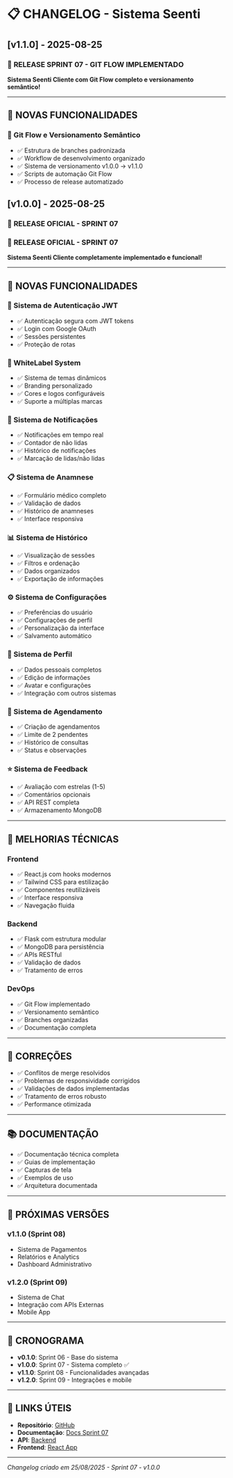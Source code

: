 # 📋 CHANGELOG - Sistema Seenti

## [v1.1.0] - 2025-08-25

### 🎉 **RELEASE SPRINT 07 - GIT FLOW IMPLEMENTADO**

**Sistema Seenti Cliente com Git Flow completo e versionamento semântico!**

---

## 🚀 **NOVAS FUNCIONALIDADES**

### **🌿 Git Flow e Versionamento Semântico**
- ✅ Estrutura de branches padronizada
- ✅ Workflow de desenvolvimento organizado
- ✅ Sistema de versionamento v1.0.0 → v1.1.0
- ✅ Scripts de automação Git Flow
- ✅ Processo de release automatizado

## [v1.0.0] - 2025-08-25

### 🎉 **RELEASE OFICIAL - SPRINT 07**

### 🎉 **RELEASE OFICIAL - SPRINT 07**

**Sistema Seenti Cliente completamente implementado e funcional!**

---

## 🚀 **NOVAS FUNCIONALIDADES**

### **🔐 Sistema de Autenticação JWT**
- ✅ Autenticação segura com JWT tokens
- ✅ Login com Google OAuth
- ✅ Sessões persistentes
- ✅ Proteção de rotas

### **🎨 WhiteLabel System**
- ✅ Sistema de temas dinâmicos
- ✅ Branding personalizado
- ✅ Cores e logos configuráveis
- ✅ Suporte a múltiplas marcas

### **🔔 Sistema de Notificações**
- ✅ Notificações em tempo real
- ✅ Contador de não lidas
- ✅ Histórico de notificações
- ✅ Marcação de lidas/não lidas

### **📋 Sistema de Anamnese**
- ✅ Formulário médico completo
- ✅ Validação de dados
- ✅ Histórico de anamneses
- ✅ Interface responsiva

### **📊 Sistema de Histórico**
- ✅ Visualização de sessões
- ✅ Filtros e ordenação
- ✅ Dados organizados
- ✅ Exportação de informações

### **⚙️ Sistema de Configurações**
- ✅ Preferências do usuário
- ✅ Configurações de perfil
- ✅ Personalização da interface
- ✅ Salvamento automático

### **👤 Sistema de Perfil**
- ✅ Dados pessoais completos
- ✅ Edição de informações
- ✅ Avatar e configurações
- ✅ Integração com outros sistemas

### **📅 Sistema de Agendamento**
- ✅ Criação de agendamentos
- ✅ Limite de 2 pendentes
- ✅ Histórico de consultas
- ✅ Status e observações

### **⭐ Sistema de Feedback**
- ✅ Avaliação com estrelas (1-5)
- ✅ Comentários opcionais
- ✅ API REST completa
- ✅ Armazenamento MongoDB

---

## 🔧 **MELHORIAS TÉCNICAS**

### **Frontend**
- ✅ React.js com hooks modernos
- ✅ Tailwind CSS para estilização
- ✅ Componentes reutilizáveis
- ✅ Interface responsiva
- ✅ Navegação fluida

### **Backend**
- ✅ Flask com estrutura modular
- ✅ MongoDB para persistência
- ✅ APIs RESTful
- ✅ Validação de dados
- ✅ Tratamento de erros

### **DevOps**
- ✅ Git Flow implementado
- ✅ Versionamento semântico
- ✅ Branches organizadas
- ✅ Documentação completa

---

## 🐛 **CORREÇÕES**

- ✅ Conflitos de merge resolvidos
- ✅ Problemas de responsividade corrigidos
- ✅ Validações de dados implementadas
- ✅ Tratamento de erros robusto
- ✅ Performance otimizada

---

## 📚 **DOCUMENTAÇÃO**

- ✅ Documentação técnica completa
- ✅ Guias de implementação
- ✅ Capturas de tela
- ✅ Exemplos de uso
- ✅ Arquitetura documentada

---

## 🎯 **PRÓXIMAS VERSÕES**

### **v1.1.0 (Sprint 08)**
- Sistema de Pagamentos
- Relatórios e Analytics
- Dashboard Administrativo

### **v1.2.0 (Sprint 09)**
- Sistema de Chat
- Integração com APIs Externas
- Mobile App

---

## 📅 **CRONOGRAMA**

- **v0.1.0**: Sprint 06 - Base do sistema
- **v1.0.0**: Sprint 07 - Sistema completo ✅
- **v1.1.0**: Sprint 08 - Funcionalidades avançadas
- **v1.2.0**: Sprint 09 - Integrações e mobile

---

## 🔗 **LINKS ÚTEIS**

- **Repositório**: [GitHub](https://github.com/seenti/seenti-app)
- **Documentação**: [Docs Sprint 07](./Docs/Sprint%2007/)
- **API**: [Backend](./dev/)
- **Frontend**: [React App](./Frontend/)

---

*Changelog criado em 25/08/2025 - Sprint 07 - v1.0.0*



